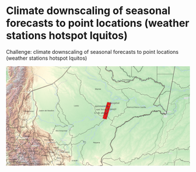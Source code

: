 # Climate downscaling of seasonal forecasts to point locations (weather stations hotspot Iquitos)
Challenge: climate downscaling of seasonal forecasts to point locations (weather stations hotspot Iquitos)

<img src="./hackathon_iquitos_map.png">
